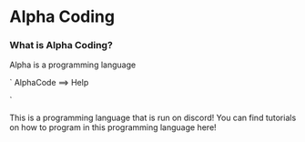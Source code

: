 # Alpha Coding

### What is Alpha Coding?

Alpha is a programming language 

`
AlphaCode ==> Help

`

This is a programming language that is run on discord! You can find tutorials on how to program in this programming language here!
